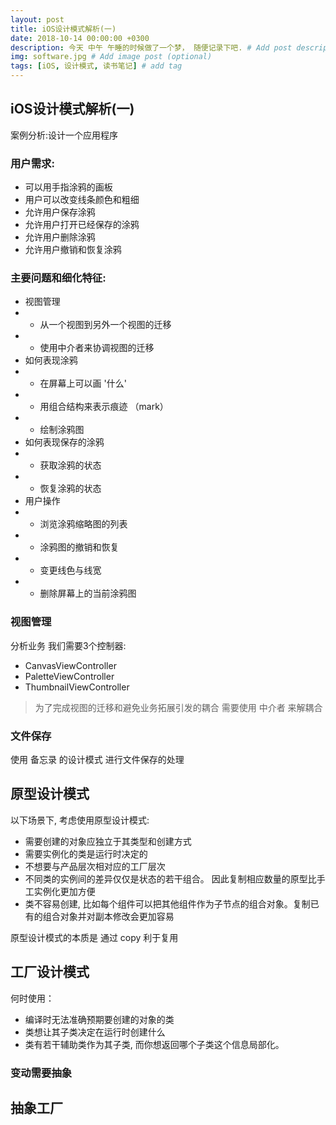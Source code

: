 ```yaml
---
layout: post
title: iOS设计模式解析(一)
date: 2018-10-14 00:00:00 +0300
description: 今天 中午 午睡的时候做了一个梦， 随便记录下吧. # Add post description (optional)
img: software.jpg # Add image post (optional)
tags: [iOS, 设计模式, 读书笔记] # add tag
---
```


## iOS设计模式解析(一)

  案例分析:设计一个应用程序
### 用户需求:
  - 可以用手指涂鸦的画板
  - 用户可以改变线条颜色和粗细
  - 允许用户保存涂鸦
  - 允许用户打开已经保存的涂鸦
  - 允许用户删除涂鸦
  - 允许用户撤销和恢复涂鸦
  
 ### 主要问题和细化特征:
  - 视图管理
  - - 从一个视图到另外一个视图的迁移
  - - 使用中介者来协调视图的迁移
  - 如何表现涂鸦
  - - 在屏幕上可以画 '什么'
  - - 用组合结构来表示痕迹 （mark）
  - - 绘制涂鸦图
  - 如何表现保存的涂鸦
  - - 获取涂鸦的状态
  - - 恢复涂鸦的状态
  - 用户操作
  - - 浏览涂鸦缩略图的列表
  - - 涂鸦图的撤销和恢复
  - - 变更线色与线宽
  - - 删除屏幕上的当前涂鸦图

### 视图管理

  分析业务 我们需要3个控制器:
  - CanvasViewController
  - PaletteViewController
  - ThumbnailViewController

  > 为了完成视图的迁移和避免业务拓展引发的耦合 需要使用 中介者 来解耦合
### 文件保存
  使用 备忘录 的设计模式 进行文件保存的处理

## 原型设计模式
以下场景下, 考虑使用原型设计模式:
-  需要创建的对象应独立于其类型和创建方式
-  需要实例化的类是运行时决定的
-  不想要与产品层次相对应的工厂层次
-  不同类的实例间的差异仅仅是状态的若干组合。 因此复制相应数量的原型比手工实例化更加方便
-  类不容易创建, 比如每个组件可以把其他组件作为子节点的组合对象。复制已有的组合对象并对副本修改会更加容易

原型设计模式的本质是 通过 copy 利于复用

## 工厂设计模式
何时使用：
 - 编译时无法准确预期要创建的对象的类
 - 类想让其子类决定在运行时创建什么
 - 类有若干辅助类作为其子类, 而你想返回哪个子类这个信息局部化。

### 变动需要抽象

## 抽象工厂